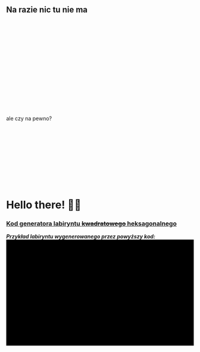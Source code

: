 ## __Na razie nic tu nie ma__

&nbsp; 
&nbsp;  
&nbsp;
&nbsp;  
&nbsp; 
&nbsp;  
&nbsp; 
&nbsp;  
&nbsp; 
&nbsp; 
&nbsp;  
&nbsp;
&nbsp;  
&nbsp; 
&nbsp;  
&nbsp; 
&nbsp;  
&nbsp;  
&nbsp; 
&nbsp; 
&nbsp;  
&nbsp;
&nbsp;  
&nbsp; 
&nbsp;  
&nbsp; 
&nbsp;  
&nbsp; 

ale czy na pewno?  

&nbsp; 
&nbsp;  
&nbsp;
&nbsp;  
&nbsp; 
&nbsp;  
&nbsp; 
&nbsp;  
&nbsp; 
&nbsp; 
&nbsp;  
&nbsp;
&nbsp;  
&nbsp; 
&nbsp;  
&nbsp; 
&nbsp;  
&nbsp; 
# Hello there! 🧔🏼
### [Kod generatora labiryntu ~~kwadratowego~~ heksagonalnego](https://gist.github.com/Aszman/e69a89f9e6ad39e182a9f5537de0ebac)

**_Przykład labiryntu wygenerowanego przez powyższy kod:_**
![nic tu nie ma](alg.gif)

